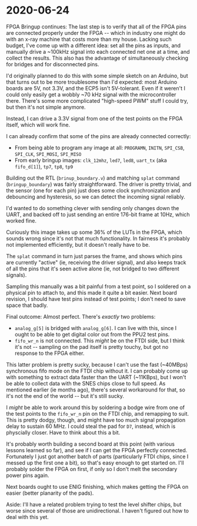 # 2020-06-24

FPGA Bringup continues:  The last step is to verify that all of the FPGA pins are connected properly under the FPGA -- which in industry one might do with an x-ray machine that costs more than my house. Lacking such budget, I've come up with a different idea: set all the pins as inputs, and manually drive a ~100kHz signal into each connected net one at a time, and collect the results. This also has the advantage of simultaneously checking for bridges and for disconnected pins.

I'd originally planned to do this with some simple sketch on an Arduino, but that turns out to be more troublesome than I'd expected: most Arduino boards are 5V, not 3.3V, and the ECP5 isn't 5V-tolerant. Even if it weren't I could only easily get a wobbly ~70 kHz signal with the microcontroller there. There's some more complicated "high-speed PWM" stuff I could try, but then it's not simple anymore.

Instead, I can drive a 3.3V signal from one of the test points on the FPGA itself, which will work fine.

I can already confirm that some of the pins are already connected correctly:

* From being able to program any image at all: `PROGRAMN`, `INITN`, `SPI_CSB`, `SPI_CLK`, `SPI_MOSI`, `SPI_MISO`
* From early bringup images: `clk_12mhz`, `led7`, `led8`, `uart_tx` (aka `fifo_d[1]`), `tp7`, `tp8`, `tp9`

Building out the RTL (`brinup_boundary.v`) and matching `splat` command (`bringup_boundary`) was fairly straightforward. The driver is pretty trivial, and the sensor (one for each pin) just does some clock synchronization and debouncing and hysteresis, so we can detect the incoming signal reliably.

I'd wanted to do something clever with sending only changes down the UART, and backed off to just sending an entire 176-bit frame at 10Hz, which worked fine.

Curiously this image takes up some 36% of the LUTs in the FPGA, which sounds wrong since it's not that much functionality. In fairness it's probably not implemented efficiently, but it doesn't really have to be.

The `splat` command in turn just parses the frame, and shows which pins are currently "active" (ie, receiving the driver signal), and also keeps track of all the pins that it's seen active alone (ie, not bridged to two different signals).

Sampling this manually was a bit painful from a test point, so I soldered on a physical pin to attach to, and this made it quite a bit easier. Next board revision, I should have test pins instead of test points; I don't need to save space that badly.

Final outcome: Almost perfect. There's _exactly_ two problems:

* `analog_g[5]` is bridged with `analog_g[6]`. I can live with this, since I ought to be able to get digital color out from the PPU2 test pins.
* `fifo_wr_n` is not connected. This *might* be on the FTDI side, but I think it's not -- sampling on the pad itself is pretty touchy, but got no response to the FPGA either.

This latter problem is pretty sucky, because I can't use the fast (~40MBps) synchronous fifo mode on the FTDI chip without it. I can probably come up with something to extract data faster than the UART (~11KBps), but I won't be able to collect data with the SNES chips close to full speed. As mentioned earlier (ie months ago), there's several workaround for that, so it's not the end of the world -- but it's still sucky.

I _might_ be able to work around this by soldering a bodge wire from one of the test points to the `fifo_wr_n` pin on the FTDI chip, and remapping to suit.  This is pretty dodgy, though, and might have too much signal propagation delay to sustain 60 MHz. I could steal the pad for `D7`, instead, which is physcially closer.  Have to think about this a bit.

It's probably worth building a second board at this point (with various lessons learned so far), and see if I can get the FPGA perfectly connected. Fortunately I just got another batch of parts (particularly FTDI chips, since I messed up the first one a bit), so that's easy enough to get started on. I'll probably solder the FPGA on first, if only so I don't melt the secondary power pins again.

Next boards ought to use ENIG finishing, which makes getting the FPGA on easier (better planarity of the pads).

Aside: I'll have a related problem trying to test the level shifter chips, but worse since several of those are unidirectional. I haven't figured out how to deal with this yet.
